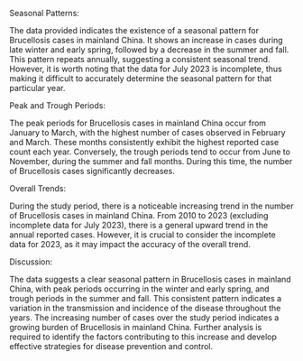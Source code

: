 Seasonal Patterns: 

The data provided indicates the existence of a seasonal pattern for Brucellosis cases in mainland China. It shows an increase in cases during late winter and early spring, followed by a decrease in the summer and fall. This pattern repeats annually, suggesting a consistent seasonal trend. However, it is worth noting that the data for July 2023 is incomplete, thus making it difficult to accurately determine the seasonal pattern for that particular year.

Peak and Trough Periods: 

The peak periods for Brucellosis cases in mainland China occur from January to March, with the highest number of cases observed in February and March. These months consistently exhibit the highest reported case count each year. Conversely, the trough periods tend to occur from June to November, during the summer and fall months. During this time, the number of Brucellosis cases significantly decreases.

Overall Trends: 

During the study period, there is a noticeable increasing trend in the number of Brucellosis cases in mainland China. From 2010 to 2023 (excluding incomplete data for July 2023), there is a general upward trend in the annual reported cases. However, it is crucial to consider the incomplete data for 2023, as it may impact the accuracy of the overall trend.

Discussion: 

The data suggests a clear seasonal pattern in Brucellosis cases in mainland China, with peak periods occurring in the winter and early spring, and trough periods in the summer and fall. This consistent pattern indicates a variation in the transmission and incidence of the disease throughout the years. The increasing number of cases over the study period indicates a growing burden of Brucellosis in mainland China. Further analysis is required to identify the factors contributing to this increase and develop effective strategies for disease prevention and control.
